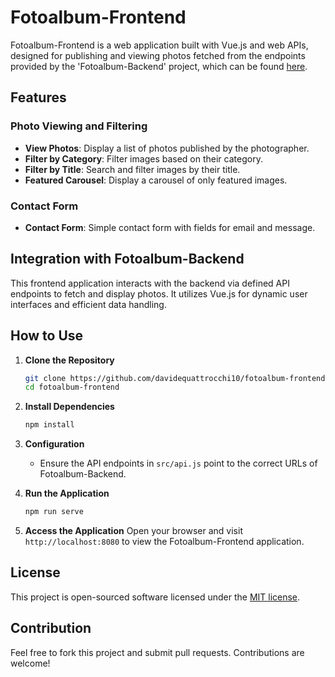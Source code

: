 # Fotoalbum-Frontend

Fotoalbum-Frontend is a web application built with Vue.js and web APIs, designed for publishing and viewing photos fetched from the endpoints provided by the 'Fotoalbum-Backend' project, which can be found [here](https://github.com/davidequattrocchi10/fotoalbum-backend).

## Features

### Photo Viewing and Filtering
- **View Photos**: Display a list of photos published by the photographer.
- **Filter by Category**: Filter images based on their category.
- **Filter by Title**: Search and filter images by their title.
- **Featured Carousel**: Display a carousel of only featured images.

### Contact Form
- **Contact Form**: Simple contact form with fields for email and message.

## Integration with Fotoalbum-Backend
This frontend application interacts with the backend via defined API endpoints to fetch and display photos. It utilizes Vue.js for dynamic user interfaces and efficient data handling.

## How to Use

1. **Clone the Repository**
    ```bash
    git clone https://github.com/davidequattrocchi10/fotoalbum-frontend.git
    cd fotoalbum-frontend
    ```

2. **Install Dependencies**
    ```bash
    npm install
    ```

3. **Configuration**
    - Ensure the API endpoints in `src/api.js` point to the correct URLs of Fotoalbum-Backend.

4. **Run the Application**
    ```bash
    npm run serve
    ```

5. **Access the Application**
    Open your browser and visit `http://localhost:8080` to view the Fotoalbum-Frontend application.

## License

This project is open-sourced software licensed under the [MIT license](LICENSE.txt).

## Contribution

Feel free to fork this project and submit pull requests. Contributions are welcome!

